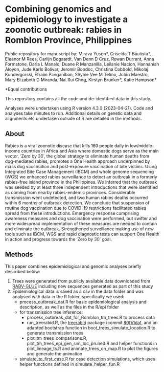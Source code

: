 # Combining genomics and epidemiology to investigate a zoonotic outbreak: rabies in Romblon Province, Philippines
Public repository for manuscript by: 
Mirava Yuson*, Criselda T Bautista*, Eleanor M Rees, Carlijn Bogaardt, Van Denn D Cruz, Rowan Durrant, Anna Formstone, Daria L Manalo, Duane R Manzanilla, Leilanie Nacion, Hannaniah Aloyon, Jude Karlo Bolivar, Jeromir Bondoc, Christina Cobbold, Mikolaj Kundergorski, Efraim Panganiban, Shynie Vee M Telmo, Jobin Maestro, Mary Elizabeth G Miranda, Nai Rui Chng, Kirstyn Brunker*, Katie Hampson*

*Equal contributions

This repository contains all the code and de-identified data in this study.

Analyses were undertaken using R version 4.3.0 (2023-04-21).
Code and analyses take minutes to run. 
Additional details on genetic data and alignments etc undertaken outside of R are detailed in the methods.

## About
Rabies is a viral zoonotic disease that kills 160 people daily in low/middle-income countries in Africa and Asia where domestic dogs serve as the main vector. ‘Zero by 30’, the global strategy to eliminate human deaths from dog-mediated rabies, promotes a One Health approach underpinned by mass dog vaccination and post-exposure vaccination of bite victims. Using Integrated Bite Case Management (IBCM) and whole genome sequencing (WGS) we enhanced rabies surveillance to detect an outbreak in a formerly rabies-free island province in the Philippines. We inferred that the outbreak was seeded by at least three independent introductions that were identified as coming from nearby rabies-endemic provinces. Considerable transmission went undetected, and two human rabies deaths occurred within 6 months of outbreak detection. We conclude that suspension of routine dog vaccination due to COVID-19 restrictions facilitated rabies spread from these introductions. Emergency response comprising awareness measures and dog vaccination were performed, but swifter and more widespread implementation of these measures are needed to contain and eliminate the outbreak. Strengthened surveillance making use of new tools such as IBCM, WGS  and rapid diagnostic tests can support One Health in action and progress towards the ‘Zero by 30’ goal.

## Methods
This paper combines epidemiological and genomic analyses briefly described below:

1. Trees were generated from publicly available data downloaded from [RABV-GLUE](http://rabv-glue.cvr.gla.ac.uk/#/home) including new sequences generated as part of this study
2. Epidemiological data is saved as a csv in the data folder and was analysed with data in the R folder, specifically we used:
   - process_outbreak_dat.R for basic epidemiological analysis and description, as well as the files in the R/epi folder
   - for transmission tree inference:
      - process_outbreak_dat_for_Romblon_tm_trees.R to process data
      - run_treerabid.R, the [treerabid](https://github.com/mrajeev08/treerabid/) package (commit [80fb1da](https://github.com/mrajeev08/treerabid/commit/80fb1da8391e764e60975414e17e98e06136a62e)), and an adapted bootstrap function in boot_trees_simulate_location.R to generate transmission trees
      - plot_tm_trees_comparisons.R, plot_tm_trees_epi_gen_sim_loc_pruned.R and helper functions in plot_lineage_ts.R and animate_trees_on_map.R to plot the figures and generate the animation
   - simulate_to_first_case.R for case detection simulations, which uses helper functions defined in simulate_helper_fun.R

   

 

